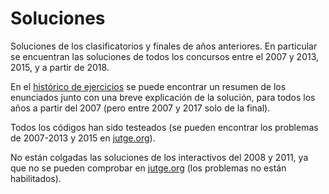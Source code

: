 # Soluciones
Soluciones de los clasificatorios y finales de años anteriores. En particular se encuentran las soluciones de todos los concursos entre el 2007 y 2013, 2015, y a partir de 2018.

En el [histórico de ejercicios](https://olimpiada-informatica.org/historico) se puede encontrar un resumen de los enunciados junto con una breve explicación de la solución, para todos los años a partir del 2007 (pero entre 2007 y 2017 solo de la final).

Todos los códigos han sido testeados (se pueden encontrar los problemas de 2007-2013 y 2015 en [jutge.org](https://jutge.org)).

No están colgadas las soluciones de los interactivos del 2008 y 2011, ya que no se pueden comprobar en [jutge.org](https://jutge.org) (los problemas no están habilitados).

  



